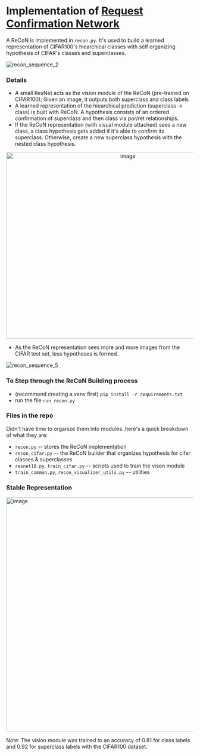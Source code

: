# Implementation of [Request Confirmation Network](https://ceur-ws.org/Vol-1583/CoCoNIPS_2015_paper_6.pdf)

A ReCoN is implemented in `recon.py`. It's used to build a learned representation of CIFAR100's hiearchical classes with self organizing hypothesis of CIFAR's classes and superclasses.

![recon_sequence_2](https://github.com/user-attachments/assets/597e117f-320d-4b79-9508-2acdf9653330)

### Details
* A small ResNet acts as the vision module of the ReCoN (pre-trained on CIFAR100); Given an image, it outputs both superclass and class labels
* A learned representation of the hiearchical prediction (superclass -> class) is built with ReCoN. A hypothesis consists of an ordered confirmation of superclass and then class via por/ret relationships.
* If the ReCoN representation (with visual module attached) sees a new class, a class hypothesis gets added if it's able to confirm its superclass. Otherwise, create a new superclass hypothesis with the nested class hypothesis.
  
<p align="center">
  <img width="638" height="500" alt="image" src="https://github.com/user-attachments/assets/1c40e1b8-1715-4063-a23a-70c493c5a5b6" />
</p>

* As the ReCoN representation sees more and more images from the CIFAR test set, less hypotheses is formed.

![recon_sequence_5](https://github.com/user-attachments/assets/d5be8454-de55-4af1-9ba1-f27467821119)

### To Step through the ReCoN Building process
* (recommend creating a venv first) `pip install -r requirements.txt` 
* run the file `run_recon.py`

### Files in the repo
Didn't have time to organize them into modules..here's a quick breakdown of what they are:
* `recon.py` -- stores the ReCoN implementation 
* `recon_cifar.py` -- the ReCoN builder that organizes hypothesis for cifar classes & superclasses
* `resnet18.py`, `train_cifar.py` -- scripts used to train the vison module
* `train_common.py`, `recon_visualizer_utils.py` -- utilities

### Stable Representation
<img width="881" height="628" alt="image" src="https://github.com/user-attachments/assets/5d98db7e-d948-4d9e-9d99-46daa241104d" />

Note: The vision module was trained to an accuracy of 0.81 for class labels and 0.92 for superclass labels with the CIFAR100 dataset.
